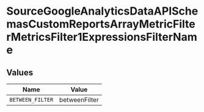 # SourceGoogleAnalyticsDataAPISchemasCustomReportsArrayMetricFilterMetricsFilter1ExpressionsFilterName


## Values

| Name             | Value            |
| ---------------- | ---------------- |
| `BETWEEN_FILTER` | betweenFilter    |